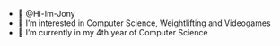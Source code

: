 - 👋 @Hi-Im-Jony
- 👀 I’m interested in Computer Science, Weightlifting and Videogames
- 🌱 I’m currently in my 4th year of Computer Science

